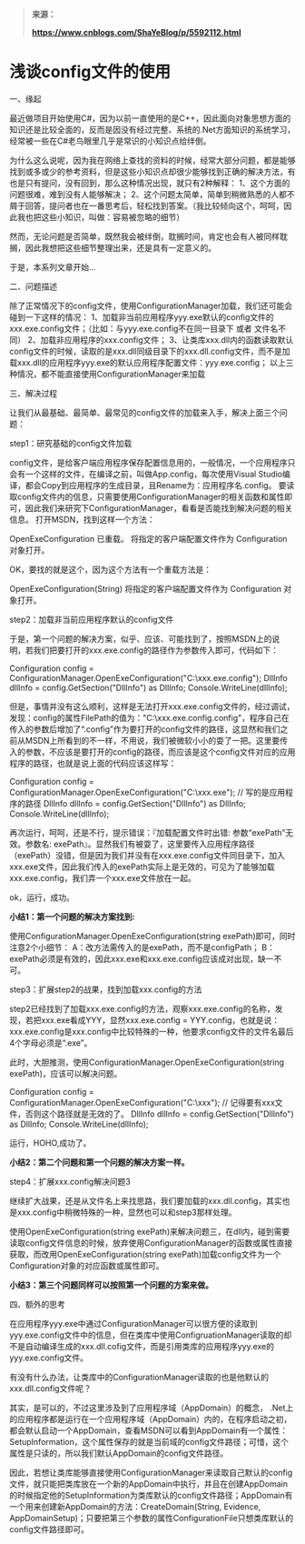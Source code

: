 > **来源：**
>
> **https://www.cnblogs.com/ShaYeBlog/p/5592112.html**

# 浅谈config文件的使用

一、缘起


  最近做项目开始使用C#，因为以前一直使用的是C++，因此面向对象思想方面的知识还是比较全面的，反而是因没有经过完整、系统的.Net方面知识的系统学习，经常被一些在C#老鸟眼里几乎是常识的小知识点给绊倒。

 

  为什么这么说呢，因为我在网络上查找的资料的时候，经常大部分问题，都是能够找到或多或少的参考资料，但是这些小知识点却很少能够找到正确的解决方法，有也是只有提问，没有回到，那么这种情况出现，就只有2种解释：
1、这个方面的问题很难，难到没有人能够解决；
2、这个问题太简单，简单到稍微熟悉的人都不屑于回答，提问者也在一番思考后，轻松找到答案。（我比较倾向这个，呵呵，因此我也把这些小知识，叫做：容易被忽略的细节）

 

  然而，无论问题是否简单，既然我会被绊倒，耽搁时间，肯定也会有人被同样耽搁，因此我想把这些细节整理出来，还是具有一定意义的。

 

  于是，本系列文章开始...


二、问题描述


  除了正常情况下的config文件，使用ConfigurationManager加载，我们还可能会碰到一下这样的情况：
1、加载非当前应用程序yyy.exe默认的config文件的xxx.exe.config文件；（比如：与yyy.exe.config不在同一目录下 或者 文件名不同）
2、加载非应用程序的xxx.config文件；
3、让类库xxx.dll内的函数读取默认config文件的时候，读取的是xxx.dll同级目录下的xxx.dll.config文件，而不是加载xxx.dll的应用程序yyy.exe的默认应用程序配置文件：yyy.exe.config；
  以上三种情况，都不能直接使用ConfigurationManager来加载

 

三、解决过程


  让我们从最基础、最简单、最常见的config文件的加载来入手，解决上面三个问题：

 

step1：研究基础的config文件加载

  config文件，是给客户端应用程序保存配置信息用的，一般情况，一个应用程序只会有一个这样的文件，在编译之前，叫做App.config，每次使用Visual Studio编译，都会Copy到应用程序的生成目录，且Rename为：应用程序名.config。
  要读取config文件内的信息，只需要使用ConfigurationManager的相关函数和属性即可，因此我们来研究下ConfigurationManager，看看是否能找到解决问题的相关信息。
打开MSDN，找到这样一个方法：

OpenExeConfiguration 已重载。 将指定的客户端配置文件作为 Configuration 对象打开。

  OK，要找的就是这个，因为这个方法有一个重载方法是：

OpenExeConfiguration(String) 将指定的客户端配置文件作为 Configuration 对象打开。

 

step2：加载非当前应用程序默认的config文件

  于是，第一个问题的解决方案，似乎、应该、可能找到了，按照MSDN上的说明，若我们把要打开的xxx.exe.config的路径作为参数传入即可，代码如下：

  Configuration config = ConfigurationManager.OpenExeConfiguration("C:\\xxx.exe.config");
  DllInfo dllInfo = config.GetSection("DllInfo") as DllInfo;
  Console.WriteLine(dllInfo);

  但是，事情并没有这么顺利，这样是无法打开xxx.exe.config文件的，经过调试，发现：config的属性FilePath的值为："C:\\xxx.exe.config.config"，程序自己在传入的参数后增加了“.config”作为要打开的config文件的路径，这显然和我们之前从MSDN上所看到的不一样，不用说，我们被微软小小的耍了一把。这里要传入的参数，不应该是要打开的config的路径，而应该是这个config文件对应的应用程序的路径，也就是说上面的代码应该这样写：

  Configuration config = ConfigurationManager.OpenExeConfiguration("C:\\xxx.exe"); // 写的是应用程序的路径
  DllInfo dllInfo = config.GetSection("DllInfo") as DllInfo;
  Console.WriteLine(dllInfo);

  再次运行，呵呵，还是不行，提示错误：『加载配置文件时出错: 参数“exePath”无效。参数名: exePath』。显然我们有被耍了，这里要传入应用程序路径（exePath）没错，但是因为我们并没有在xxx.exe.config文件同目录下，加入xxx.exe文件，因此我们传入的exePath实际上是无效的，可见为了能够加载xxx.exe.config，我们弄一个xxx.exe文件放在一起。

  ok，运行，成功。

  **小结1：第一个问题的解决方案找到:**

使用ConfigurationManager.OpenExeConfiguration(string exePath)即可，同时注意2个小细节：
A：改方法需传入的是exePath，而不是configPath；
B：exePath必须是有效的，因此xxx.exe和xxx.exe.config应该成对出现，缺一不可。

 

step3：扩展step2的战果，找到加载xxx.config的方法

  step2已经找到了加载xxx.exe.config的方法，观察xxx.exe.config的名称，发现，若把xxx.exe看成YYY，显然xxx.exe.config = YYY.config，也就是说：xxx.exe.config是xxx.config中比较特殊的一种，他要求config文件的文件名最后4个字母必须是“.exe”。

  此时，大胆推测，使用ConfigurationManager.OpenExeConfiguration(string exePath)，应该可以解决问题。

  Configuration config = ConfigurationManager.OpenExeConfiguration("C:\\xxx"); // 记得要有xxx文件，否则这个路径就是无效的了。
  DllInfo dllInfo = config.GetSection("DllInfo") as DllInfo;
  Console.WriteLine(dllInfo);

  运行，HOHO,成功了。

  **小结2：第二个问题和第一个问题的解决方案一样。**

 

step4：扩展xxx.config解决问题3

  继续扩大战果，还是从文件名上来找思路，我们要加载的xxx.dll.config，其实也是xxx.config中稍微特殊的一种，显然也可以和step3那样处理。

  使用OpenExeConfiguration(string exePath)来解决问题三，在dll内，碰到需要读取config文件信息的时候，放弃使用ConfigurationManager的函数或属性直接获取，而改用OpenExeConfiguration(string exePath)加载config文件为一个Configuration对象的对应函数或属性即可。

  **小结3：第三个问题同样可以按照第一个问题的方案来做。**

 

四、额外的思考

  在应用程序yyy.exe中通过ConfigurationManager可以很方便的读取到yyy.exe.config文件中的信息，但在类库中使用ConfigruationManager读取的却不是自动编译生成的xxx.dll.cofig文件，而是引用类库的应用程序yyy.exe的yyy.exe.config文件。

 

  有没有什么办法，让类库中的ConfigurationManager读取的也是他默认的xxx.dll.config文件呢？

 

  其实，是可以的，不过这里涉及到了应用程序域（AppDomain）的概念， .Net上的应用程序都是运行在一个应用程序域（AppDomain）内的，在程序启动之初，都会默认启动一个AppDomain，查看MSDN可以看到AppDomain有一个属性：SetupInformation，这个属性保存的就是当前域的config文件路径；可惜，这个属性是只读的，所以我们默认AppDomain的config文件路径。

 

  因此，若想让类库能够直接使用ConfigurationManager来读取自己默认的config文件，就只能把类库放在一个新的AppDomain中执行，并且在创建AppDomain的时候指定他的SetupInformation为类库默认的config文件路径；AppDomain有一个用来创建新AppDomain的方法：CreateDomain(String, Evidence, AppDomainSetup)；只要把第三个参数的属性ConfigurationFile只想类库默认的config文件路径即可。